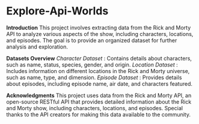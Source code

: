 # Explore-Api-Worlds

**Introduction**
This project involves extracting data from the Rick and Morty API to analyze various aspects of the show, including characters, locations, and episodes. The goal is to provide an organized dataset for further analysis and exploration.

**Datasets Overview**
*Character Dataset* : Contains details about characters, such as name, status, species, gender, and origin.
*Location Dataset* : Includes information on different locations in the Rick and Morty universe, such as name, type, and dimension.
*Episode Dataset* : Provides details about episodes, including episode name, air date, and characters featured.

**Acknowledgments**
This project uses data from the Rick and Morty API, an open-source RESTful API that provides detailed information about the Rick and Morty show, including characters, locations, and episodes. Special thanks to the API creators for making this data available to the community.
